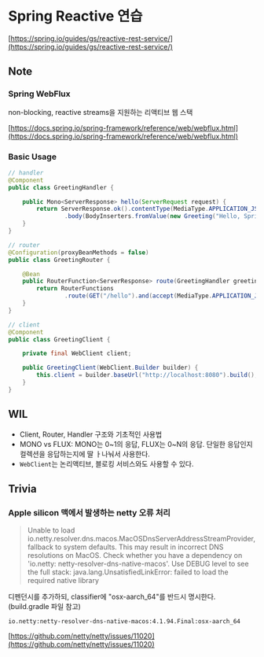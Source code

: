 # Spring Reactive 연습

[https://spring.io/guides/gs/reactive-rest-service/](https://spring.io/guides/gs/reactive-rest-service/)

## Note

### Spring WebFlux

non-blocking, reactive streams을 지원하는 리액티브 웹 스택

[https://docs.spring.io/spring-framework/reference/web/webflux.html](https://docs.spring.io/spring-framework/reference/web/webflux.html)

### Basic Usage

```java
// handler
@Component
public class GreetingHandler {

    public Mono<ServerResponse> hello(ServerRequest request) {
        return ServerResponse.ok().contentType(MediaType.APPLICATION_JSON)
                .body(BodyInserters.fromValue(new Greeting("Hello, Spring!")));
    }
}

// router
@Configuration(proxyBeanMethods = false)
public class GreetingRouter {

    @Bean
    public RouterFunction<ServerResponse> route(GreetingHandler greetingHandler) {
        return RouterFunctions
                .route(GET("/hello").and(accept(MediaType.APPLICATION_JSON)), greetingHandler::hello);
    }
}

// client
@Component
public class GreetingClient {

    private final WebClient client;

    public GreetingClient(WebClient.Builder builder) {
        this.client = builder.baseUrl("http://localhost:8080").build();
    }
}
```

## WIL

- Client, Router, Handler 구조와 기초적인 사용법
- MONO vs FLUX: MONO는 0~1의 응답, FLUX는 0~N의 응답. 단일한 응답인지 컬렉션을 응답하는지에 딸 ㅏ나눠서 사용한다.
- `WebClient`는 논리액티브, 블로킹 서비스와도 사용할 수 있다.

## Trivia

### Apple silicon 맥에서 발생하는 netty 오류 처리

> Unable to load io.netty.resolver.dns.macos.MacOSDnsServerAddressStreamProvider, fallback to system defaults. This may
> result in incorrect DNS resolutions on MacOS. Check whether you have a dependency on 'io.netty:
> netty-resolver-dns-native-macos'. Use DEBUG level to see the full stack: java.lang.UnsatisfiedLinkError: failed to load
> the required native library

디펜던시를 추가하되, classifier에 "osx-aarch_64"를 반드시 명시한다. (build.gradle 파일 참고)

`io.netty:netty-resolver-dns-native-macos:4.1.94.Final:osx-aarch_64`

[https://github.com/netty/netty/issues/11020](https://github.com/netty/netty/issues/11020)